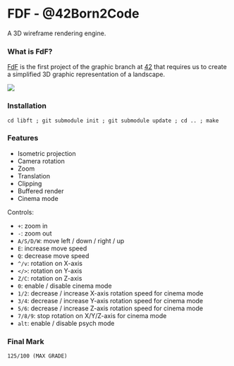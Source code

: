 # FDF - @42Born2Code

A 3D wireframe rendering engine.

### What is FdF?

[FdF][1] is the first project of the graphic branch at [42][2] that requires us to create a simplified 3D graphic representation of a landscape.

![](https://github.com/jon-finkel/fdf/blob/master/fdf.gif)

### Installation

`cd libft ; git submodule init ; git submodule update ; cd .. ; make`

### Features

- Isometric projection
- Camera rotation
- Zoom
- Translation
- Clipping
- Buffered render
- Cinema mode

Controls:
- `+`: zoom in
- `-`: zoom out
- `A/S/D/W`: move left / down / right / up
- `E`: increase move speed
- `Q`: decrease move speed
- `^/v`: rotation on X-axis
- `</>`: rotation on Y-axis
- `Z/C`: rotation on Z-axis
- `0`: enable / disable cinema mode
- `1/2`: decrease / increase X-axis rotation speed for cinema mode
- `3/4`: decrease / increase Y-axis rotation speed for cinema mode
- `5/6`: decrease / increase Z-axis rotation speed for cinema mode
- `7/8/9`: stop rotation on X/Y/Z-axis for cinema mode
- `alt`: enable / disable psych mode

### Final Mark

`125/100 (MAX GRADE)`

[1]: https://github.com/jon-finkel/fdf/blob/master/projects_instructions/fdf.en.pdf "FdF PDF"
[2]: http://42.fr "42 Paris"
